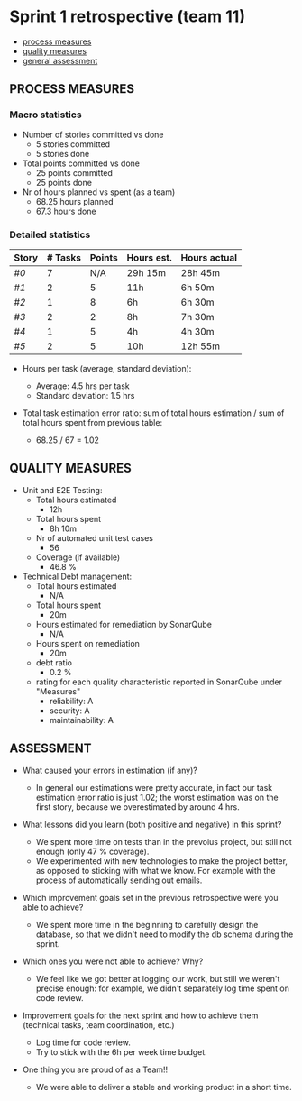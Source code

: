 Sprint 1 retrospective (team 11)
=====================================

- [process measures](#process-measures)
- [quality measures](#quality-measures)
- [general assessment](#assessment)

## PROCESS MEASURES 

### Macro statistics

- Number of stories committed vs done  
    - 5 stories committed
    - 5 stories done
- Total points committed vs done
    - 25 points committed
    - 25 points done
- Nr of hours planned vs spent (as a team)
    - 68.25 hours planned
    - 67.3 hours done


### Detailed statistics

| Story  | # Tasks | Points | Hours est. | Hours actual |
|--------|---------|--------|------------|--------------|
| _#0_   |     7     |    N/A   |      29h 15m      |       28h 45m     |
| _#1_       |    2     |   5     |      11h      |       6h 50m       |
| _#2_      |     1    |    8    |     6h       |       6h 30m       |
| _#3_      |     2    |    2    |     8h       |        7h 30m      |
| _#4_      |     1    |    5    |      4h      |       4h 30m       |
| _#5_       |    2     |    5    |      10h      |      12h 55m        |

- Hours per task (average, standard deviation):
    - Average: 4.5 hrs per task
    - Standard deviation: 1.5 hrs

- Total task estimation error ratio: sum of total hours estimation / sum of total hours spent from previous table:
    -  68.25 / 67 =  1.02

## QUALITY MEASURES 

- Unit and E2E Testing:
  - Total hours estimated
    - 12h
  - Total hours spent
    - 8h 10m
  - Nr of automated unit test cases 
    - 56
  - Coverage (if available)
    - 46.8 %
- Technical Debt management:
  - Total hours estimated 
    - N/A
  - Total hours spent
    -  20m
  - Hours estimated for remediation by SonarQube
    - N/A
  - Hours spent on remediation
    - 20m
  - debt ratio
    - 0.2 %
  - rating for each quality characteristic reported in SonarQube under "Measures"
    - reliability: A
    - security: A
    - maintainability: A

## ASSESSMENT

- What caused your errors in estimation (if any)?
    - In general our estimations were pretty accurate, in fact our task estimation error ratio is just 1.02; the worst estimation was on the first story, because we overestimated by around 4 hrs.

- What lessons did you learn (both positive and negative) in this sprint?
    - We spent more time on tests than in the prevoius project, but still not enough (only 47 % coverage). 
    - We experimented with new technologies to make the project better, as opposed to sticking with what we know. For example with the process of automatically sending out emails.

- Which improvement goals set in the previous retrospective were you able to achieve? 
    - We spent more time in the beginning to carefully design the database, so that we didn't need to modify the db schema during the sprint.
  
- Which ones you were not able to achieve? Why?
     - We feel like we got better at logging our work, but still we weren't precise enough: for example, we didn't separately log time spent on code review.

- Improvement goals for the next sprint and how to achieve them (technical tasks, team coordination, etc.)
    - Log time for code review.
    - Try to stick with the 6h per week time budget.

- One thing you are proud of as a Team!!
    - We were able to deliver a stable and working product in a short time.